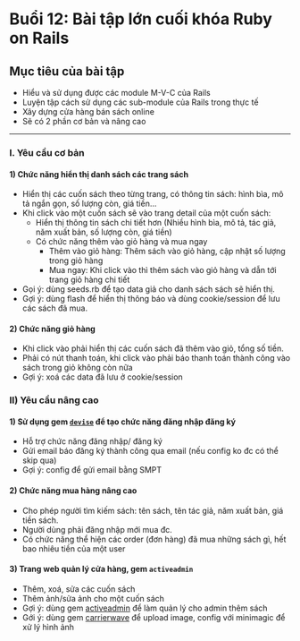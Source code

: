 # Buổi 12: Bài tập lớn cuối khóa Ruby on Rails

## Mục tiêu của bài tập
 - Hiểu và sử dụng được các module M-V-C của Rails
 - Luyện tập cách sử dụng các sub-module của Rails trong thực tế
 - Xây dựng cửa hàng bán sách online
 - Sẽ có 2 phần cơ bản và nâng cao

-----

### I. Yêu cầu cơ bản

#### 1) Chức năng hiển thị danh sách các trang sách
  - Hiển thị các cuốn sách theo từng trang, có thông tin sách: hình bìa, mô tả ngắn gọn, số lượng còn, giá tiền...
  - Khi click vào một cuốn sách sẽ vào trang detail của một cuốn sách:
      - Hiển thị thông tin sách chi tiết hơn (Nhiều hình bìa, mô tả, tác giả, năm xuất bản, số lượng còn, giá tiền)
      - Có chức năng thêm vào giỏ hàng và mua ngay
          - Thêm vào giỏ hàng: Thêm sách vào giỏ hàng, cập nhật số lượng trong giỏ hàng
          - Mua ngay: Khi click vào thì thêm sách vào giỏ hàng và dẫn tới trang giỏ hàng chi tiết
  - Gọi ý: dùng seeds.rb để tạo data giả cho danh sách sách sẽ hiển thị.
  - Gợi ý: dùng flash để hiển thị thông báo và dùng cookie/session để lưu các sách đã mua.


#### 2) Chức năng giỏ hàng
  - Khi click vào phải hiển thị các cuốn sách đã thêm vào giỏ, tổng số tiền.
  - Phải có nút thanh toán, khi click vào phải báo thanh toán thành công vào sách trong giỏ không còn nữa
  - Gợi ý: xoá các data đã lưu ở cookie/session

### II) Yêu cầu nâng cao
#### 1) Sử dụng gem [`devise`](https://github.com/heartcombo/devise) để tạo chức năng đăng nhập đăng ký
  - Hỗ trợ chức năng đăng nhập/ đăng ký
  - Gửi email báo đăng ký thành công qua email (nếu config ko đc có thể skip qua)
  - Gợi ý: config để gửi email bằng SMPT
#### 2) Chức năng mua hàng nâng cao
  - Cho phép người tìm kiếm sách: tên sách, tên tác giả, năm xuất bản, giá tiền sách.
  - Người dùng phải đăng nhập mới mua đc.
  - Có chức năng thể hiện các order (đơn hàng) đã mua những sách gì, hết bao nhiêu tiền của một user
#### 3) Trang web quản lý cửa hàng, gem `activeadmin`
  - Thêm, xoá, sửa các cuốn sách
  - Thêm ảnh/sửa ảnh cho một cuốn sách
  - Gợi ý: dùng gem [activeadmin](https://github.com/activeadmin/activeadmin) để làm quản lý cho admin thêm sách
  - Gới ý: dùng gem [carrierwave](https://github.com/carrierwaveuploader/carrierwave) để upload image, config với minimagic để xử lý hình ảnh




